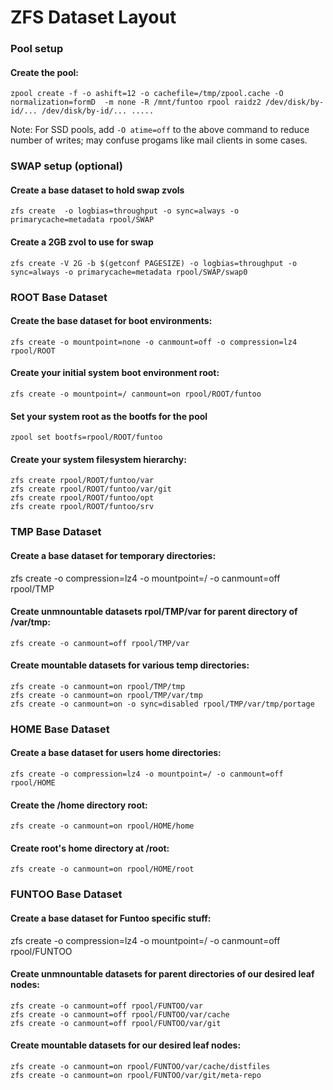 ZFS Dataset Layout
==================

### Pool setup

#### Create the pool:
    zpool create -f -o ashift=12 -o cachefile=/tmp/zpool.cache -O normalization=formD  -m none -R /mnt/funtoo rpool raidz2 /dev/disk/by-id/... /dev/disk/by-id/... .....
    
Note: For SSD pools, add `-O atime=off` to the above command to reduce number of writes; may confuse progams like mail clients in some cases.


### SWAP setup (optional)

#### Create a base dataset to hold swap zvols
    zfs create  -o logbias=throughput -o sync=always -o primarycache=metadata rpool/SWAP

#### Create a 2GB zvol to use for swap
    zfs create -V 2G -b $(getconf PAGESIZE) -o logbias=throughput -o sync=always -o primarycache=metadata rpool/SWAP/swap0


### ROOT Base Dataset

#### Create the base dataset for boot environments:
    zfs create -o mountpoint=none -o canmount=off -o compression=lz4 rpool/ROOT

#### Create your initial system boot environment root:
    zfs create -o mountpoint=/ canmount=on rpool/ROOT/funtoo

#### Set your system root as the bootfs for the pool
    zpool set bootfs=rpool/ROOT/funtoo

#### Create your system filesystem hierarchy:
    zfs create rpool/ROOT/funtoo/var
    zfs create rpool/ROOT/funtoo/var/git
    zfs create rpool/ROOT/funtoo/opt
    zfs create rpool/ROOT/funtoo/srv

### TMP Base Dataset

#### Create a base dataset for temporary directories:
zfs create -o compression=lz4 -o mountpoint=/ -o canmount=off rpool/TMP

#### Create unmnountable datasets rpol/TMP/var for parent directory of /var/tmp:
    zfs create -o canmount=off rpool/TMP/var

#### Create mountable datasets for various temp directories:
    zfs create -o canmount=on rpool/TMP/tmp
    zfs create -o canmount=on rpool/TMP/var/tmp
    zfs create -o canmount=on -o sync=disabled rpool/TMP/var/tmp/portage


### HOME Base Dataset

#### Create a base dataset for users home directories:
    zfs create -o compression=lz4 -o mountpoint=/ -o canmount=off rpool/HOME

#### Create the /home directory root:
    zfs create -o canmount=on rpool/HOME/home

#### Create root's home directory at /root:
    zfs create -o canmount=on rpool/HOME/root


### FUNTOO Base Dataset

#### Create a base dataset for Funtoo specific stuff:
zfs create -o compression=lz4 -o mountpoint=/ -o canmount=off rpool/FUNTOO

#### Create unmnountable datasets for parent directories of our desired leaf nodes:
    zfs create -o canmount=off rpool/FUNTOO/var
    zfs create -o canmount=off rpool/FUNTOO/var/cache
    zfs create -o canmount=off rpool/FUNTOO/var/git

#### Create mountable datasets for our desired leaf nodes:
    zfs create -o canmount=on rpool/FUNTOO/var/cache/distfiles
    zfs create -o canmount=on rpool/FUNTOO/var/git/meta-repo
